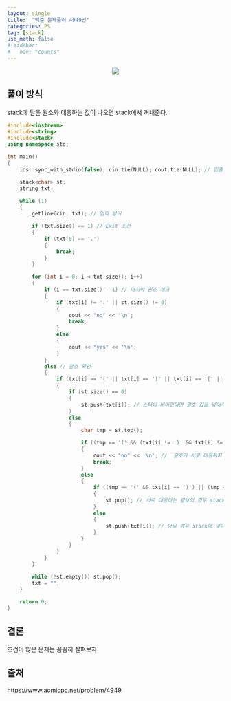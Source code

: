 ```yaml
---
layout: single
title:  "백준 문제풀이 4949번"
categories: PS
tag: [stack]
use_math: false
# sidebar:
#   nav: "counts"
---
```


<div style="text-align : center">
<img src="{{site.url}}/images/PS/4949.png"/>
</div>

## 풀이 방식
stack에 담은 원소와 대응하는 값이 나오면 stack에서 꺼내준다.

```c++
#include<iostream>
#include<string>
#include<stack>
using namespace std;

int main()
{
	ios::sync_with_stdio(false); cin.tie(NULL); cout.tie(NULL); // 입출력 최적화

	stack<char> st;
	string txt;

	while (1)
	{
		getline(cin, txt); // 입력 받기

		if (txt.size() == 1) // Exit 조건
		{
			if (txt[0] == '.')
			{
				break;
			}
		}

		for (int i = 0; i < txt.size(); i++)
		{
			if (i == txt.size() - 1) // 마지막 원소 체크
			{
				if (txt[i] != '.' || st.size() != 0)
				{
					cout << "no" << '\n';
					break;
				}
				else
				{
					cout << "yes" << '\n';
				}
			}
			else // 괄호 확인
			{
				if (txt[i] == '(' || txt[i] == ')' || txt[i] == '[' || txt[i] == ']')
				{
					if (st.size() == 0)
					{
						st.push(txt[i]); // 스택이 비어있다면 괄호 값을 넣어주기
					}
					else
					{
						char tmp = st.top();

						if ((tmp == '(' && (txt[i] != ')' && txt[i] != '[' && txt[i] != '(')) || (tmp == '[' && (txt[i] != ']' && txt[i] != '(' && txt[i] != '[')))
						{
							cout << "no" << '\n'; //  괄호가 서로 대응하지 않는 경우
							break;
						}
						else
						{
							if ((tmp == '(' && txt[i] == ')') || (tmp == '[' && txt[i] == ']'))
							{
								st.pop(); // 서로 대응하는 괄호의 경우 stack에서 꺼내주기
							}
							else
							{
								st.push(txt[i]); // 아닐 경우 stack에 넣어주기
							}
						}
					}
				}
			}
		}

		while (!st.empty()) st.pop();
		txt = "";
	}

	return 0;
}
```
## 결론
조건이 많은 문제는 꼼꼼히 살펴보자

## 출처
<a href="https://www.acmicpc.net/problem/4949">https://www.acmicpc.net/problem/4949</a>

